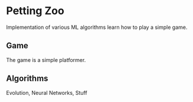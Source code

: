 # Petting Zoo
Implementation of various ML algorithms learn how to play a simple game.

## Game
The game is a simple platformer.

## Algorithms
Evolution, Neural Networks, Stuff
